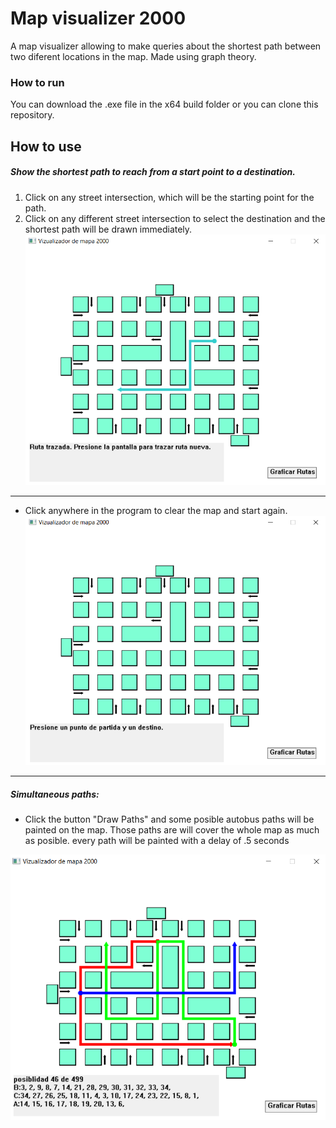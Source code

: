 # Map visualizer 2000

A map visualizer allowing to make queries about the shortest path between two diferent locations in the map. Made using graph theory.  

### How to run 

You can download the .exe file in the x64 build folder or you can clone this repository.

## How to use 

##### Show the shortest path to reach from a start point to a destination.

1. Click on any street intersection, which will be the starting point for the path.
2. Click on any different street intersection to select the destination and the shortest path will be drawn immediately.            
![path](readme_resources/Path.PNG)
***
- Click anywhere in the program to clear the map and start again.
![path](readme_resources/Home.PNG)
***
##### Simultaneous paths:

- Click the button "Draw Paths" and  some posible autobus paths will be painted on the map. Those paths are will cover the whole map as much as posible. every path will be painted with a delay of .5 seconds 

![path](readme_resources/allpaths.PNG)

